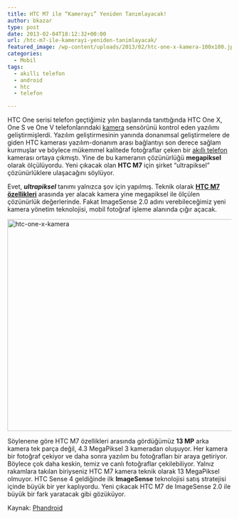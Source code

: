 ```yaml
---
title: HTC M7 ile “Kamerayı” Yeniden Tanımlayacak!
author: bkazar
type: post
date: 2013-02-04T18:12:32+00:00
url: /htc-m7-ile-kamerayi-yeniden-tanimlayacak/
featured_image: /wp-content/uploads/2013/02/htc-one-x-kamera-100x100.jpg
categories:
  - Mobil
tags:
  - akıllı telefon
  - android
  - htc
  - telefon

---
```

HTC One serisi telefon geçtiğimiz yılın başlarında tanıttığında HTC One X, One S ve One V telefonlarındaki [kamera][1] sensörünü kontrol eden yazılımı geliştirmişlerdi. Yazılım geliştirmesinin yanında donanımsal geliştirmelere de giden HTC kamerası yazılım-donanım arası bağlantıyı son derece sağlam kurmuşlar ve böylece mükemmel kalitede fotoğraflar çeken bir [akıllı telefon][2] kamerası ortaya çıkmıştı. Yine de bu kameranın çözünürlüğü **megapiksel** olarak ölçülüyordu. Yeni çıkacak olan **HTC M7** için şirket “ultrapiksel” çözünürlüklere ulaşacağını söylüyor.

Evet, **_ultrapiksel_** tanımı yalnızca şov için yapılmış. Teknik olarak **[HTC M7 özellikleri][3]** arasında yer alacak kamera yine megapiksel ile ölçülen çözünürlük değerlerinde. Fakat ImageSense 2.0 adını verebileceğimiz yeni kamera yönetim teknolojisi, mobil fotoğraf işleme alanında çığır açacak.

<img class="aligncenter size-full wp-image-11527" alt="htc-one-x-kamera" src="https://www.murekkep.org/wp-content/uploads/2013/02/htc-one-x-kamera.jpg" width="635" height="476" srcset="https://www.murekkep.org/wp-content/uploads/2013/02/htc-one-x-kamera.jpg 635w, https://www.murekkep.org/wp-content/uploads/2013/02/htc-one-x-kamera-400x299.jpg 400w, https://www.murekkep.org/wp-content/uploads/2013/02/htc-one-x-kamera-50x37.jpg 50w, https://www.murekkep.org/wp-content/uploads/2013/02/htc-one-x-kamera-125x93.jpg 125w, https://www.murekkep.org/wp-content/uploads/2013/02/htc-one-x-kamera-266x200.jpg 266w, https://www.murekkep.org/wp-content/uploads/2013/02/htc-one-x-kamera-406x305.jpg 406w" sizes="(max-width: 635px) 100vw, 635px" /> 

Söylenene göre HTC M7 özellikleri arasında gördüğümüz **13 MP** arka kamera tek parça değil, 4.3 MegaPiksel 3 kameradan oluşuyor. Her kamera bir fotoğraf çekiyor ve daha sonra yazılım bu fotoğrafları bir araya getiriyor. Böylece çok daha keskin, temiz ve canlı fotoğraflar çekilebiliyor. Yalnız rakamlara takılan biriyseniz HTC M7 kamera teknik olarak 13 MegaPiksel olmuyor. HTC Sense 4 geldiğinde ilk **ImageSense** teknolojisi satış stratejisi içinde büyük bir yer kaplıyordu. Yeni çıkacak HTC M7 de ImageSense 2.0 ile büyük bir fark yaratacak gibi gözüküyor.

Kaynak: [Phandroid][4]

&nbsp;

 [1]: https://www.murekkep.org/kamera
 [2]: https://www.murekkep.org/telefon
 [3]: https://www.murekkep.org/htc-m7-ozellikleri-sizdi-10015
 [4]: https://phandroid.com/2013/02/04/htc-m7-ultrapixel-sensor/